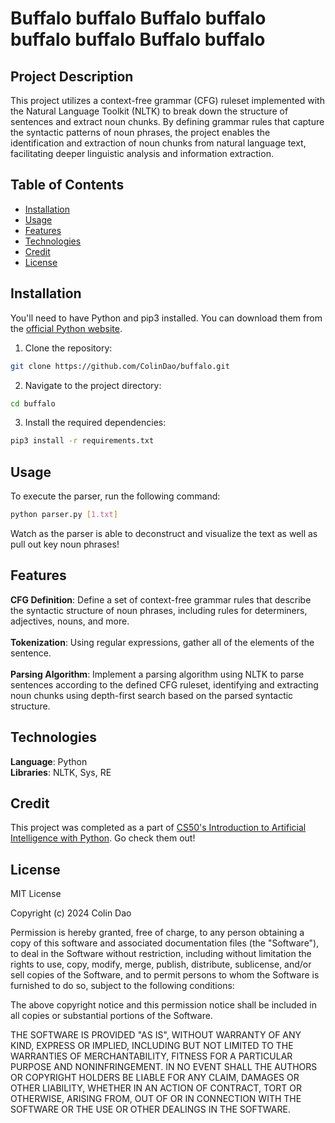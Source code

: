 # Buffalo buffalo Buffalo buffalo buffalo buffalo Buffalo buffalo

## Project Description

This project utilizes a context-free grammar (CFG) ruleset implemented with the Natural Language Toolkit (NLTK) to break down the structure of sentences and extract noun chunks. 
By defining grammar rules that capture the syntactic patterns of noun phrases, the project enables the identification and extraction of noun chunks from natural language text, 
facilitating deeper linguistic analysis and information extraction.

## Table of Contents

- [Installation](#installation)
- [Usage](#usage)
- [Features](#features)
- [Technologies](#technologies)
- [Credit](#credit)
- [License](#license)

## Installation

You'll need to have Python and pip3 installed. You can download them from the [official Python website](https://www.python.org/downloads/).

1. Clone the repository:

```bash
git clone https://github.com/ColinDao/buffalo.git
```

2. Navigate to the project directory:

```bash
cd buffalo
```

3. Install the required dependencies:

```bash
pip3 install -r requirements.txt
```

## Usage

To execute the parser, run the following command:

```bash
python parser.py [1.txt]
```

Watch as the parser is able to deconstruct and visualize the text as well as pull out key noun phrases!

## Features

**CFG Definition**: Define a set of context-free grammar rules that describe the syntactic structure of noun phrases, 
including rules for determiners, adjectives, nouns, and more. <br />
<br />
**Tokenization**: Using regular expressions, gather all of the elements of the sentence. <br />
<br />
**Parsing Algorithm**: Implement a parsing algorithm using NLTK to parse sentences according to the defined CFG ruleset, 
identifying and extracting noun chunks using depth-first search based on the parsed syntactic structure.

## Technologies
**Language**: Python <br />
**Libraries**: NLTK, Sys, RE

## Credit

This project was completed as a part of [CS50's Introduction to Artificial Intelligence with Python](https://cs50.harvard.edu/ai/2024/). Go check them out!

## License

MIT License

Copyright (c) 2024 Colin Dao

Permission is hereby granted, free of charge, to any person obtaining a copy
of this software and associated documentation files (the "Software"), to deal
in the Software without restriction, including without limitation the rights
to use, copy, modify, merge, publish, distribute, sublicense, and/or sell
copies of the Software, and to permit persons to whom the Software is
furnished to do so, subject to the following conditions:

The above copyright notice and this permission notice shall be included in all
copies or substantial portions of the Software.

THE SOFTWARE IS PROVIDED "AS IS", WITHOUT WARRANTY OF ANY KIND, EXPRESS OR
IMPLIED, INCLUDING BUT NOT LIMITED TO THE WARRANTIES OF MERCHANTABILITY,
FITNESS FOR A PARTICULAR PURPOSE AND NONINFRINGEMENT. IN NO EVENT SHALL THE
AUTHORS OR COPYRIGHT HOLDERS BE LIABLE FOR ANY CLAIM, DAMAGES OR OTHER
LIABILITY, WHETHER IN AN ACTION OF CONTRACT, TORT OR OTHERWISE, ARISING FROM,
OUT OF OR IN CONNECTION WITH THE SOFTWARE OR THE USE OR OTHER DEALINGS IN THE
SOFTWARE.
